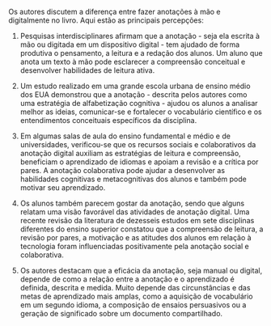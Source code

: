 Os autores discutem a diferença entre fazer anotações à mão e digitalmente no livro. Aqui estão as principais percepções:

1. Pesquisas interdisciplinares afirmam que a anotação - seja ela escrita à mão ou digitada em um dispositivo digital - tem ajudado de forma produtiva o pensamento, a leitura e a redação dos alunos. Um aluno que anota um texto à mão pode esclarecer a compreensão conceitual e desenvolver habilidades de leitura ativa.

2. Um estudo realizado em uma grande escola urbana de ensino médio dos EUA demonstrou que a anotação - descrita pelos autores como uma estratégia de alfabetização cognitiva - ajudou os alunos a analisar melhor as ideias, comunicar-se e fortalecer o vocabulário científico e os entendimentos conceituais específicos da disciplina.

3. Em algumas salas de aula do ensino fundamental e médio e de universidades, verificou-se que os recursos sociais e colaborativos da anotação digital auxiliam as estratégias de leitura e compreensão, beneficiam o aprendizado de idiomas e apoiam a revisão e a crítica por pares. A anotação colaborativa pode ajudar a desenvolver as habilidades cognitivas e metacognitivas dos alunos e também pode motivar seu aprendizado.

4. Os alunos também parecem gostar da anotação, sendo que alguns relatam uma visão favorável das atividades de anotação digital. Uma recente revisão da literatura de dezesseis estudos em sete disciplinas diferentes do ensino superior constatou que a compreensão de leitura, a revisão por pares, a motivação e as atitudes dos alunos em relação à tecnologia foram influenciadas positivamente pela anotação social e colaborativa.

5. Os autores destacam que a eficácia da anotação, seja manual ou digital, depende de como a relação entre a anotação e o aprendizado é definida, descrita e medida. Muito depende das circunstâncias e das metas de aprendizado mais amplas, como a aquisição de vocabulário em um segundo idioma, a composição de ensaios persuasivos ou a geração de significado sobre um documento compartilhado.